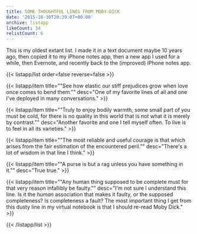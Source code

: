 ```yaml
---
title: SOME THOUGHTFUL LINES FROM MOBY–DICK
date: '2015-10-30T20:39:07+00:00'
archive: listapp
likeCount: 34
relistCount: 6
---
```


This is my oldest extant list. I made it in a text document maybe 10 years ago, then copied it to my iPhone notes app, then a new app I used for a while, then Evernote, and recently back to the (improved) iPhone notes app.

{{< listapp/list order=false reverse=false >}}

   {{< listapp/item title="\"See how elastic our stiff prejudices grow when love once comes to bend them.\""
      desc="One of my favorite lines of all and one I've deployed in many conversations." >}}

   {{< listapp/item title="\"Truly to enjoy bodily warmth, some small part of you must be cold, for there is no quality in this world that is not what it is merely by contrast.\""
      desc="Another favorite and one I tell myself often. To live is to feel in all its varieties." >}}

   {{< listapp/item title="\"The most reliable and useful courage is that which arises from the fair estimation of the encountered peril.\""
      desc="There's a lot of wisdom in that line I think." >}}

   {{< listapp/item title="\"A purse is but a rag unless you have something in it.\""
      desc="True true." >}}

   {{< listapp/item title="\"Any human thing supposed to be complete must for that very reason infallibly be faulty.\""
      desc="I'm not sure I understand this line. Is it the *human* association that makes it faulty, or the supposed completeness? Is completeness a fault? The most important thing I get from this dusty line in my virtual notebook is that I should re-read Moby Dick." >}}

{{< /listapp/list >}}
